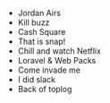 - Jordan Airs
- Kill buzz
- Cash Square
- That is snap!
- Chill and watch Netflix
- Loravel & Web Packs
- Come invade me
- I did slack
- Back of toplog
